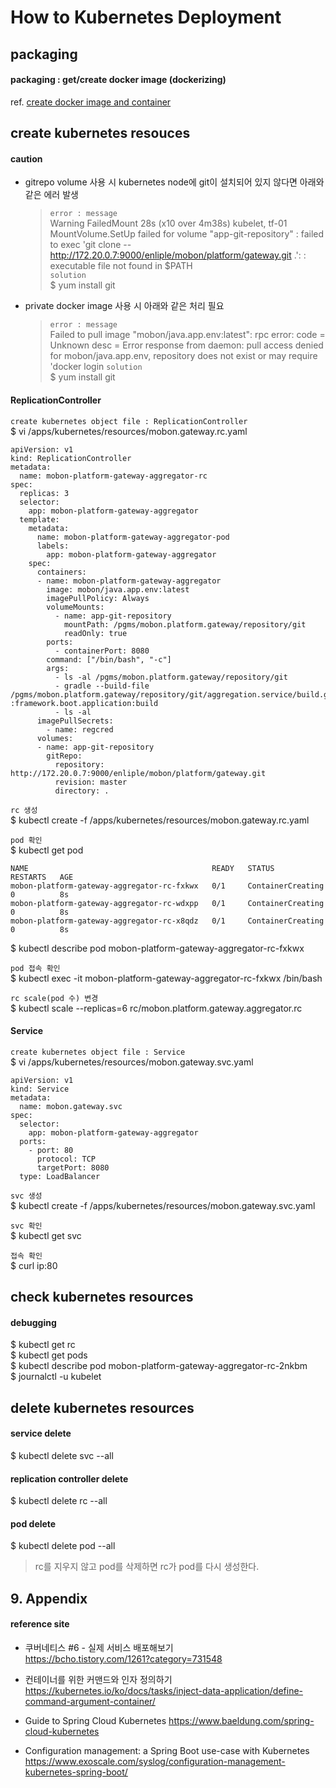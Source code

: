 # How to Kubernetes Deployment

## packaging

#### packaging : get/create docker image (dockerizing)
ref. [create docker image and container](../docker/create.image.n.container.md)

## create kubernetes resouces

#### caution
* gitrepo volume 사용 시 kubernetes node에 git이 설치되어 있지 않다면 아래와 같은 에러 발생
  > `error : message`  
  Warning  FailedMount  28s (x10 over 4m38s)  kubelet, tf-01     MountVolume.SetUp failed for volume "app-git-repository" : failed to exec 'git clone -- http://172.20.0.7:9000/enliple/mobon/platform/gateway.git .': : executable file not found in $PATH  
  > `solution`  
  $ yum install git

* private docker image 사용 시 아래와 같은 처리 필요
  > `error : message`  
  Failed to pull image "mobon/java.app.env:latest": rpc error: code = Unknown desc = Error response from daemon: pull access denied for mobon/java.app.env, repository does not exist or may require 'docker login
  > `solution`  
  $ yum install git

#### ReplicationController
`create kubernetes object file : ReplicationController`  
$ vi /apps/kubernetes/resources/mobon.gateway.rc.yaml 
```
apiVersion: v1
kind: ReplicationController
metadata:
  name: mobon-platform-gateway-aggregator-rc
spec:
  replicas: 3
  selector:
    app: mobon-platform-gateway-aggregator
  template:
    metadata:
      name: mobon-platform-gateway-aggregator-pod
      labels:
        app: mobon-platform-gateway-aggregator
    spec:
      containers:
      - name: mobon-platform-gateway-aggregator
        image: mobon/java.app.env:latest
        imagePullPolicy: Always
        volumeMounts:
          - name: app-git-repository
            mountPath: /pgms/mobon.platform.gateway/repository/git
            readOnly: true
        ports:
          - containerPort: 8080
        command: ["/bin/bash", "-c"]
        args:
          - ls -al /pgms/mobon.platform.gateway/repository/git
          - gradle --build-file /pgms/mobon.platform.gateway/repository/git/aggregation.service/build.gradle :framework.boot.application:build
          - ls -al 
      imagePullSecrets:
        - name: regcred
      volumes:
      - name: app-git-repository
        gitRepo:
          repository: http://172.20.0.7:9000/enliple/mobon/platform/gateway.git
          revision: master
          directory: .
```

`rc 생성`  
$ kubectl create -f /apps/kubernetes/resources/mobon.gateway.rc.yaml

`pod 확인`  
$ kubectl get pod
```
NAME                                         READY   STATUS              RESTARTS   AGE
mobon-platform-gateway-aggregator-rc-fxkwx   0/1     ContainerCreating   0          8s
mobon-platform-gateway-aggregator-rc-wdxpp   0/1     ContainerCreating   0          8s
mobon-platform-gateway-aggregator-rc-x8qdz   0/1     ContainerCreating   0          8s
```
$ kubectl describe pod mobon-platform-gateway-aggregator-rc-fxkwx

`pod 접속 확인`  
$ kubectl exec -it mobon-platform-gateway-aggregator-rc-fxkwx /bin/bash

`rc scale(pod 수) 변경`  
$ kubectl scale --replicas=6 rc/mobon.platform.gateway.aggregator.rc 

#### Service
`create kubernetes object file : Service`  
$ vi /apps/kubernetes/resources/mobon.gateway.svc.yaml 
```
apiVersion: v1
kind: Service
metadata:
  name: mobon.gateway.svc
spec:
  selector:
    app: mobon-platform-gateway-aggregator
  ports:
    - port: 80
      protocol: TCP
      targetPort: 8080
  type: LoadBalancer
```

`svc 생성`  
$ kubectl create -f /apps/kubernetes/resources/mobon.gateway.svc.yaml

`svc 확인`  
$ kubectl get svc

`접속 확인`  
$ curl ip:80

## check kubernetes resources

#### debugging
$ kubectl get rc  
$ kubectl get pods  
$ kubectl describe pod mobon-platform-gateway-aggregator-rc-2nkbm  
$ journalctl -u kubelet

## delete kubernetes resources

#### service delete
$ kubectl delete svc --all

#### replication controller delete
$ kubectl delete rc --all

#### pod delete
$ kubectl delete pod --all

> rc를 지우지 않고 pod를 삭제하면 rc가 pod를 다시 생성한다.

## 9. Appendix

#### reference site

* 쿠버네티스 #6 - 실제 서비스 배포해보기  
https://bcho.tistory.com/1261?category=731548

* 컨테이너를 위한 커맨드와 인자 정의하기
https://kubernetes.io/ko/docs/tasks/inject-data-application/define-command-argument-container/


+ Guide to Spring Cloud Kubernetes
https://www.baeldung.com/spring-cloud-kubernetes

+ Configuration management: a Spring Boot use-case with Kubernetes
https://www.exoscale.com/syslog/configuration-management-kubernetes-spring-boot/
